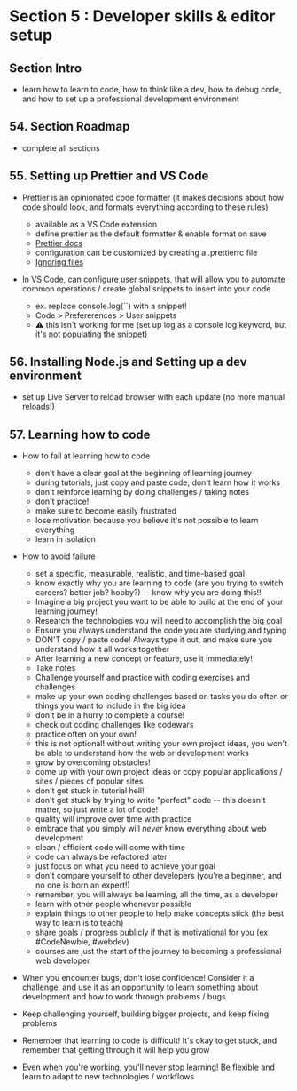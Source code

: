 # Section 5 : Developer skills & editor setup

## Section Intro

- learn how to learn to code, how to think like a dev, how to debug code, and how to set up a professional development environment

## 54. Section Roadmap

- complete all sections

## 55. Setting up Prettier and VS Code

- Prettier is an opinionated code formatter (it makes decisions about how code should look, and formats everything according to these rules)

  - available as a VS Code extension
  - define prettier as the default formatter & enable format on save
  - [Prettier docs](https://prettier.io/docs/en/index.html)
  - configuration can be customized by creating a .prettierrc file
  - [Ignoring files](https://prettier.io/docs/en/ignore.html#markdown)

- In VS Code, can configure user snippets, that will allow you to automate common operations / create global snippets to insert into your code
  - ex. replace console.log(``) with a snippet!
  - Code > Prefererences > User snippets
  - ⚠️ this isn't working for me (set up log as a console log keyword, but it's not populating the snippet)

## 56. Installing Node.js and Setting up a dev environment

- set up Live Server to reload browser with each update (no more manual reloads!)

## 57. Learning how to code

- How to fail at learning how to code

  - don't have a clear goal at the beginning of learning journey
  - during tutorials, just copy and paste code; don't learn how it works
  - don't reinforce learning by doing challenges / taking notes
  - don't practice!
  - make sure to become easily frustrated
  - lose motivation because you believe it's not possible to learn everything
  - learn in isolation

- How to avoid failure

  - set a specific, measurable, realistic, and time-based goal
  - know exactly why you are learning to code (are you trying to switch careers? better job? hobby?) -- know why you are doing this!!
  - Imagine a big project you want to be able to build at the end of your learning journey!
  - Research the technologies you will need to accomplish the big goal
  - Ensure you always understand the code you are studying and typing
  - DON'T copy / paste code! Always type it out, and make sure you understand how it all works together
  - After learning a new concept or feature, use it immediately!
  - Take notes
  - Challenge yourself and practice with coding exercises and challenges
  - make up your own coding challenges based on tasks you do often or things you want to include in the big idea
  - don't be in a hurry to complete a course!
  - check out coding challenges like codewars
  - practice often on your own!
  - this is not optional! without writing your own project ideas, you won't be able to understand how the web or development works
  - grow by overcoming obstacles!
  - come up with your own project ideas or copy popular applications / sites / pieces of popular sites
  - don't get stuck in tutorial hell!
  - don't get stuck by trying to write "perfect" code -- this doesn't matter, so just write a lot of code!
  - quality will improve over time with practice
  - embrace that you simply will _never_ know everything about web development
  - clean / efficient code will come with time
  - code can always be refactored later
  - just focus on what you need to achieve your goal
  - don't compare yourself to other developers (you're a beginner, and no one is born an expert!)
  - remember, you will always be learning, all the time, as a developer
  - learn with other people whenever possible
  - explain things to other people to help make concepts stick (the best way to learn is to teach)
  - share goals / progress publicly if that is motivational for you (ex #CodeNewbie, #webdev)
  - courses are just the start of the journey to becoming a professional web developer

- When you encounter bugs, don't lose confidence! Consider it a challenge, and use it as an opportunity to learn something about development and how to work through problems / bugs
- Keep challenging yourself, building bigger projects, and keep fixing problems
- Remember that learning to code is difficult! It's okay to get stuck, and remember that getting through it will help you grow
- Even when you're working, you'll never stop learning! Be flexible and learn to adapt to new technologies / workflows
